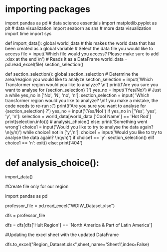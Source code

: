 # importing packages
import pandas as pd  # data science essentials
import matplotlib.pyplot as plt  # data visualization
import seaborn as sns  # more data visualization
import time
import sys

def import_data():
    global world_data  # this makes the world data that has been created as a global variable
    # Select the data file you would like to access
    file = input('Which file would you access? Please make sure to add .xlsx at the end \n')
    # Reads it as a DataFrame
    world_data = pd.read_excel(file)
    section_selection()


def section_selection():
    global section_selection
    # Determine the area/reagion you would like to analyze
    section_selection = input('Which Transformer region would you like to analyze? \n')
    print(f'Are you sure you want to analyse for {section_selection} ?')
    yes_no = input('(Yes/No)')
    # Just a
    while yes_no in ['No', 'N', 'no', 'n']:
        section_selection = input(
            'Which transformer region would you like to analyze? \nIf you make a mistake, the code needs to re-run :(')
        print(f'Are you sure you want to analyse for {section_selection} ?')
        yes_no = input('(Yes/No)')
    if yes_no in ['Yes', 'yes', 'y', 'n']:
        selection = world_data[world_data ['Cool Name'] == 'Hot Rod']
        print(selection.info())
        # analysis_choice()
    else:
        print('Something went wrong')
        choice1 = input('Would you like to try to analyse the data again? \n(y/n)')
        while choice1 not in ['y','n']:
            choice1 = input('Would you like to try to analyse the data again? \n(y/n)')
        if choice1 == 'y':
            section_selection()
        elif choice1 == 'n':
            exit()
        else:
            print('404')

# def analysis_choice():
import_data()


#Create file only for our region

import pandas as pd

professor_file = pd.read_excel("WDIW_Dataset.xlsx")

dfs = professor_file

dfs = dfs[dfs['Hult Region'] == 'North America & Part of Latin America']

#Updating the excel sheet with the updated DataFrame

dfs.to_excel("Region_Dataset.xlsx",sheet_name='Sheet1',index=False)
